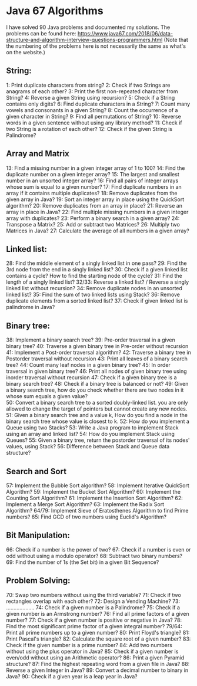 # Java 67 Algorithms

I have solved 90 Java problems and documented my solutions.
The problems can be found here:
https://www.java67.com/2018/06/data-structure-and-algorithm-interview-questions-programmers.html
(Note that the numbering of the problems here is not necessarily the same as what's on the website.)

## String:
1:	Print duplicate characters from string?
2:	Check if two Strings are anagrams of each other?
3:	Print the first non-repeated character from String?
4:	Reverse a given String using recursion?
5:	Check if a String contains only digits?
6:	Find duplicate characters in a String?
7:	Count many vowels and consonants in a given String?
8:	Count the occurrence of a given character in String?
9:	Find all permutations of String?
10:	Reverse words in a given sentence without using any library method?
11:	Check if two String is a rotation of each other?
12:	Check if the given String is Palindrome?

## Array and Matrix
13:	Find a missing number in a given integer array of 1 to 100?
14:	Find the duplicate number on a given integer array?
15:	The largest and smallest number in an unsorted integer array?
16:	Find all pairs of integer arrays whose sum is equal to a given number?
17:	Find duplicate numbers in an array if it contains multiple duplicates?
18:	Remove duplicates from the given array in Java?
19:	Sort an integer array in place using the QuickSort algorithm?
20:	Remove duplicates from an array in place?
21:	Reverse an array in place in Java?
22:	Find multiple missing numbers in a given integer array with duplicates?
23:	Perform a binary search in a given array?
24:	Transpose a Matrix?
25:	Add or subtract two Matrices?
26:	Multiply two Matrices in Java?
27:	Calculate the average of all numbers in a given array?

## Linked list:
28:	Find the middle element of a singly linked list in one pass?
29:	Find the 3rd node from the end in a singly linked list?
30:	Check if a given linked list contains a cycle? How to find the starting node of the cycle?
31:	Find the length of a singly linked list?
32/33:	Reverse a linked list? / Reverse a singly linked list without recursion?
34:	Remove duplicate nodes in an unsorted linked list?
35:	Find the sum of two linked lists using Stack?
36:	Remove duplicate elements from a sorted linked list?
37:	Check if given linked list is palindrome in Java?

## Binary tree:
38:	Implement a binary search tree?
39:	Pre-order traversal in a given binary tree?
40:	Traverse a given binary tree in Pre-order without recursion
41:	Implement a Post-order traversal algorithm?
42:	Traverse a binary tree in Postorder traversal without recursion
43:	Print all leaves of a binary search tree?
44:	Count many leaf nodes in a given binary tree?
45:	In order traversal in given binary tree?
46:	Print all nodes of given binary tree using inorder traversal without recursion
47:	Check if a given binary tree is a binary search tree?
48:	Check if a binary tree is balanced or not?
49:	Given a binary search tree, how do you check whether there are two nodes in it whose sum equals a given value?	
50:	Convert a binary search tree to a sorted doubly-linked list. you are only allowed to change the target of pointers but cannot create any new nodes.
51:	Given a binary search tree and a value k, How do you find a node in the binary search tree whose value is closest to k.
52:	How do you implement a Queue using two Stacks?
53:	Write a Java program to implement Stack using an array and linked list?
54:	How do you implement Stack using Queues?
55:	Given a binary tree, return the postorder traversal of its nodes' values, using Stack?
56:	Difference between Stack and Queue data structure?

## Search and Sort
57:	Implement the Bubble Sort algorithm?
58:	Implement Iterative QuickSort Algorithm?
59:	Implement the Bucket Sort Algorithm?
60:	Implement the Counting Sort Algorithm?
61:	Implement the Insertion Sort Algorithm?
62:	Implement a Merge Sort Algorithm?
63:	Implement the Radix Sort Algorithm?
64/79:	Implement Sieve of Eratosthenes Algorithm to find Prime numbers?
65:	Find GCD of two numbers using Euclid's Algorithm?

## Bit Manipulation:
66:	Check if a number is the power of two?
67:	Check if a number is even or odd without using a modulo operator?
68:	Subtract two binary numbers?
69:	Find the number of 1s (the Set bit) in a given Bit Sequence?

## Problem Solving:
70:	Swap two numbers without using the third variable?
71:	Check if two rectangles overlap with each other?
72:	Design a Vending Machine?
73:	……………….
74:	Check if a given number is a Palindrome?
75:	Check if a given number is an Armstrong number?
76:	Find all prime factors of a given number?
77:	Check if a given number is positive or negative in Java?
78:	Find the most significant prime factor of a given integral number?
79/64:	Print all prime numbers up to a given number?
80:	Print Floyd's triangle?
81:	Print Pascal's triangle?
82:	Calculate the square root of a given number?
83:	Check if the given number is a prime number?
84:	Add two numbers without using the plus operator in Java?
85:	Check if a given number is even/odd without using an Arithmetic operator?
86:	Print a given Pyramid structure?
87:	Find the highest repeating word from a given file in Java?
88:	Reverse a given Integer in Java?
89:	Convert a decimal number to binary in Java?
90:	Check if a given year is a leap year in Java?
